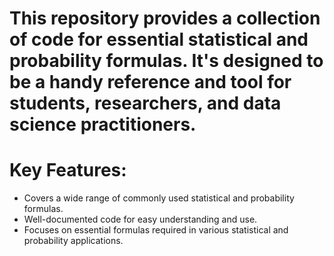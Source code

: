 # This repository provides a collection of code for essential statistical and probability formulas. It's designed to be a handy reference and tool for students, researchers, and data science practitioners.

# Key Features:

* Covers a wide range of commonly used statistical and probability formulas.
* Well-documented code for easy understanding and use.
* Focuses on essential formulas required in various statistical and probability applications.
